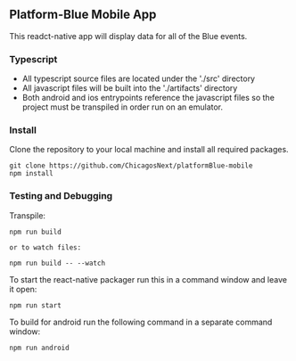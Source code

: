 ## Platform-Blue Mobile App ##

This readct-native app will display data for all of the Blue events.


### Typescript ### 

* All typescript source files are located under the './src' directory
* All javascript files will be built into the './artifacts' directory
* Both android and ios entrypoints reference the javascript files so the project must be transpiled in order run on an emulator. 

### Install ###

Clone the repository to your local machine and install all required packages.

```
git clone https://github.com/ChicagosNext/platformBlue-mobile
npm install
```

### Testing and Debugging ###

Transpile:

```
npm run build 

or to watch files:

npm run build -- --watch
```

To start the react-native packager run this in a command window and leave it open:

```
npm run start
```

To build for android run the following command in a separate command window:
```
npm run android
```